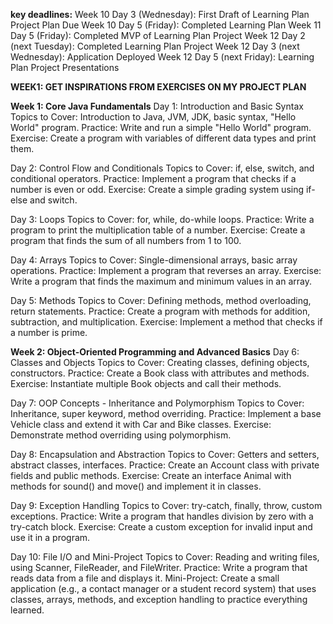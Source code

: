 **key deadlines:**
Week 10 Day 3 (Wednesday): First Draft of Learning Plan Project Plan Due
Week 10 Day 5 (Friday): Completed Learning Plan
Week 11 Day 5 (Friday): Completed MVP of Learning Plan Project
Week 12 Day 2 (next Tuesday): Completed Learning Plan Project
Week 12 Day 3 (next Wednesday): Application Deployed
Week 12 Day 5 (next Friday): Learning Plan Project Presentations

**WEEK1: GET INSPIRATIONS FROM EXERCISES ON MY PROJECT PLAN**

**Week 1: Core Java Fundamentals**
Day 1: Introduction and Basic Syntax
Topics to Cover: Introduction to Java, JVM, JDK, basic syntax, "Hello World" program.
Practice: Write and run a simple "Hello World" program.
Exercise: Create a program with variables of different data types and print them.

Day 2: Control Flow and Conditionals
Topics to Cover: if, else, switch, and conditional operators.
Practice: Implement a program that checks if a number is even or odd.
Exercise: Create a simple grading system using if-else and switch.

Day 3: Loops
Topics to Cover: for, while, do-while loops.
Practice: Write a program to print the multiplication table of a number.
Exercise: Create a program that finds the sum of all numbers from 1 to 100.

Day 4: Arrays
Topics to Cover: Single-dimensional arrays, basic array operations.
Practice: Implement a program that reverses an array.
Exercise: Write a program that finds the maximum and minimum values in an array.

Day 5: Methods
Topics to Cover: Defining methods, method overloading, return statements.
Practice: Create a program with methods for addition, subtraction, and multiplication.
Exercise: Implement a method that checks if a number is prime.

**Week 2: Object-Oriented Programming and Advanced Basics**
Day 6: Classes and Objects
Topics to Cover: Creating classes, defining objects, constructors.
Practice: Create a Book class with attributes and methods.
Exercise: Instantiate multiple Book objects and call their methods.

Day 7: OOP Concepts - Inheritance and Polymorphism
Topics to Cover: Inheritance, super keyword, method overriding.
Practice: Implement a base Vehicle class and extend it with Car and Bike classes.
Exercise: Demonstrate method overriding using polymorphism.

Day 8: Encapsulation and Abstraction
Topics to Cover: Getters and setters, abstract classes, interfaces.
Practice: Create an Account class with private fields and public methods.
Exercise: Create an interface Animal with methods for sound() and move() and implement it in classes.

Day 9: Exception Handling
Topics to Cover: try-catch, finally, throw, custom exceptions.
Practice: Write a program that handles division by zero with a try-catch block.
Exercise: Create a custom exception for invalid input and use it in a program.

Day 10: File I/O and Mini-Project
Topics to Cover: Reading and writing files, using Scanner, FileReader, and FileWriter.
Practice: Write a program that reads data from a file and displays it.
Mini-Project: Create a small application (e.g., a contact manager or a student record system) that uses classes, arrays, methods, and exception handling to practice everything learned.
